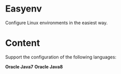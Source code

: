 # Easyenv
Configure Linux environments in the easiest way.
# Content
Support the configuration of the following languages:

**Oracle Java7**
**Oracle Java8**
